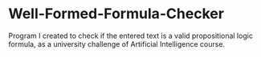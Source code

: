 # Well-Formed-Formula-Checker
Program I created to check if the entered text is a valid propositional logic formula, as a university challenge of Artificial Intelligence course.
